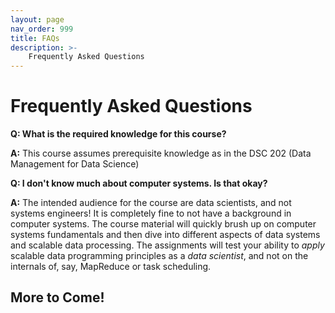 ```yaml
---
layout: page
nav_order: 999
title: FAQs
description: >-
    Frequently Asked Questions
---
```


# Frequently Asked Questions

**Q: What is the required knowledge for this course?**

**A:** This course assumes prerequisite knowledge as in the DSC 202 (Data Management for Data Science)

**Q: I don't know much about computer systems. Is that okay?**

**A:** The intended audience for the course are data scientists, and not systems engineers! It is completely fine to not have a background in computer systems. The course material will quickly brush up on computer systems fundamentals and then dive into different aspects of data systems and scalable data processing. The assignments will test your ability to _apply_ scalable data programming principles as a _data scientist_, and not on the internals of, say, MapReduce or task scheduling. 

## More to Come!
<!-- 
<br>

**Q: What is the best way to get help in this course?**

**A:** Your best avenues are to go to office hours held by the course staff, or to ask questions on Ed. Course staff will be monitoring Ed frequently and will try to answer your question quickly and thoroughly.

**Q: Where will our grades for assignments be displayed for the course?**

**A:** Grades will be displayed on Gradescope for the written and autograded portions for all assignments (homeworks, labs, projects, and exams). For homeworks and projects, your total grade is the sum of the autograded portion and the written portion.

**Q: I passed all the tests when doing my homework/project, but still got points off on the autograded portion of the assignment. Why is this happening?**

**A:** The homeworks and projects have hidden tests that are not visible to students while they do the assignment. In order to pass these hidden tests, you must test your code yourself and make sure your answer is correct. Our tests are not always comprehensive.

**Q: I have a 0 on Gradescope for a lab that I attended and got checked off. Why is this?**

**A:** You likely did not submit the lab. If it is before the regrade deadline, submit the lab, and let your lab GSI know.

**Q: I worked with a partner on a project, and they have a grade on Gradescope for the project while I do not. Why is this happening?**

**A:** This is normal. Only one partner should have a grade on Gradescope, but the score will be applied to both partners.

**Q: I noticed a mistake in the grading of the written portion of my homework. How can I get this fixed?**

**A:** To get this fixed, you must submit a regrade request via Gradescope before the regrade deadline. This is known as the regrade request window. We unfortunately will not accept any regrades after the window has closed. All regrade deadline dates are posted on the same Ed post that releases the assignment grades and solutions.

**Q: I have some other grading questions. Who should I contact?**

**A:** Please contact your lab GSI. -->

<script src="../assets/darkmode.js"></script>
<script>
  window.addEventListener("DOMContentLoaded", (event) => {
    onLoad();
});
</script>